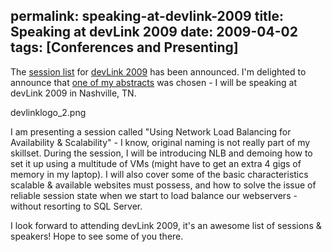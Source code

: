 permalink: speaking-at-devlink-2009
title: Speaking at devLink 2009
date: 2009-04-02
tags: [Conferences and Presenting]
---
The [session list](http://devlink.net/Sessions/tabid/124/Default.aspx) for [devLink 2009](http://devlink.net/) has been announced. I'm delighted to announce that [one of my abstracts](http://devlink.net/Speakers/MarkRasmussen/tabid/169/Default.aspx) was chosen - I will be speaking at devLink 2009 in Nashville, TN.

<!-- more -->

devlinklogo_2.png

I am presenting a session called "Using Network Load Balancing for Availability & Scalability" - I know, original naming is not really part of my skillset. During the session, I will be introducing NLB and demoing how to set it up using a multitude of VMs (might have to get an extra 4 gigs of memory in my laptop). I will also cover some of the basic characteristics scalable & available websites must possess, and how to solve the issue of reliable session state when we start to load balance our webservers - without resorting to SQL Server.

I look forward to attending devLink 2009, it's an awesome list of sessions & speakers! Hope to see some of you there.
